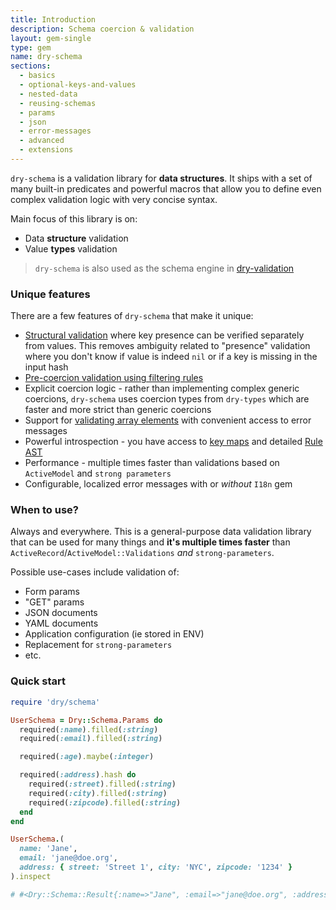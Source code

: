 ```yaml
---
title: Introduction
description: Schema coercion & validation
layout: gem-single
type: gem
name: dry-schema
sections:
  - basics
  - optional-keys-and-values
  - nested-data
  - reusing-schemas
  - params
  - json
  - error-messages
  - advanced
  - extensions
---
```


`dry-schema` is a validation library for **data structures**. It ships with a set of many built-in predicates and powerful macros that allow you to define even complex validation logic with very concise syntax.

Main focus of this library is on:

- Data **structure** validation
- Value **types** validation

> `dry-schema` is also used as the schema engine in [dry-validation](/gems/dry-validation)

### Unique features

There are a few features of `dry-schema` that make it unique:

* [Structural validation](/gems/dry-schema/optional-keys-and-values) where key presence can be verified separately from values. This removes ambiguity related to "presence" validation where you don't know if value is indeed `nil` or if a key is missing in the input hash
* [Pre-coercion validation using filtering rules](/gems/dry-schema/advanced/filtering)
* Explicit coercion logic - rather than implementing complex generic coercions, `dry-schema` uses coercion types from `dry-types` which are faster and more strict than generic coercions
* Support for [validating array elements](/gems/dry-schema/basics/macros#array) with convenient access to error messages
* Powerful introspection - you have access to [key maps](/gems/dry-schema/advanced/key-maps) and detailed [Rule AST](/gems/dry-schema/advanced/rule-ast)
* Performance - multiple times faster than validations based on `ActiveModel` and `strong parameters`
* Configurable, localized error messages with or *without* `I18n` gem

### When to use?

Always and everywhere. This is a general-purpose data validation library that can be used for many things and **it's multiple times faster** than `ActiveRecord`/`ActiveModel::Validations` _and_ `strong-parameters`.

Possible use-cases include validation of:

- Form params
- "GET" params
- JSON documents
- YAML documents
- Application configuration (ie stored in ENV)
- Replacement for `strong-parameters`
- etc.

### Quick start

```ruby
require 'dry/schema'

UserSchema = Dry::Schema.Params do
  required(:name).filled(:string)
  required(:email).filled(:string)

  required(:age).maybe(:integer)

  required(:address).hash do
    required(:street).filled(:string)
    required(:city).filled(:string)
    required(:zipcode).filled(:string)
  end
end

UserSchema.(
  name: 'Jane',
  email: 'jane@doe.org',
  address: { street: 'Street 1', city: 'NYC', zipcode: '1234' }
).inspect

# #<Dry::Schema::Result{:name=>"Jane", :email=>"jane@doe.org", :address=>{:street=>"Street 1", :city=>"NYC", :zipcode=>"1234"}} errors={:age=>["age is missing"]}>
```
